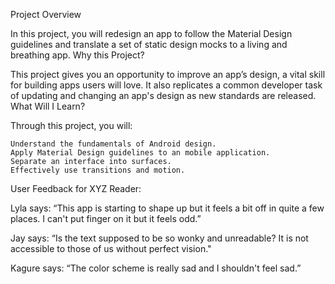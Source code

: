Project Overview

In this project, you will redesign an app to follow the Material Design guidelines and translate a set of static design mocks to a living and breathing app.
Why this Project?

This project gives you an opportunity to improve an app’s design, a vital skill for building apps users will love. It also replicates a common developer task of updating and changing an app's design as new standards are released.
What Will I Learn?

Through this project, you will:

    Understand the fundamentals of Android design.
    Apply Material Design guidelines to an mobile application.
    Separate an interface into surfaces.
    Effectively use transitions and motion.

User Feedback for XYZ Reader:

Lyla says:
“This app is starting to shape up but it feels a bit off in quite a few places. I can't put finger on it but it feels odd.”

Jay says:
“Is the text supposed to be so wonky and unreadable? It is not accessible to those of us without perfect vision."

Kagure says:
“The color scheme is really sad and I shouldn't feel sad.”

